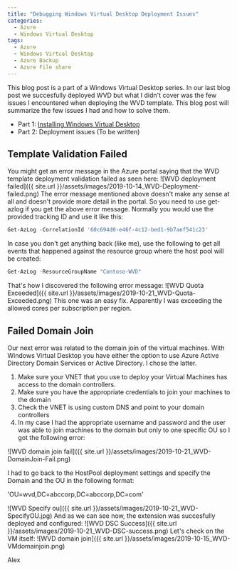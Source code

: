 ```yaml
---
title: "Debugging Windows Virtual Desktop Deployment Issues"
categories:
  - Azure
  - Windows Virtual Desktop
tags:
  - Azure
  - Windows Virtual Desktop
  - Azure Backup
  - Azure File share
---
```


This blog post is a part of a Windows Virtual Desktop series. In our last blog post we succesfully deployed WVD but what I didn't cover was the few issues I encountered when deploying the WVD template. This blog post will summarize the few issues I had and how to solve them.

* Part 1: [Installing Windows Virtual Desktop](https://mscloud.be/azure/windows%20virtual%20desktop/Installing-Windows-Virtual-Desktop/)
* Part 2: Deployment issues (To be written)

## Template Validation Failed

You might get an error message in the Azure portal saying that the WVD template deployment validation failed as seen here:
![WVD deployment failed]({{ site.url }}/assets/images/2019-10-14_WVD-Deployment-failed.png)
The error message mentioned above doesn't make any sense at all and doesn't provide more detail in the portal. So you need to use get-azlog if you get the above error message. Normally you would use the provided tracking ID and use it like this:

```PowerShell
Get-AzLog -CorrelationId '60c694d0-e46f-4c12-bed1-9b7aef541c23'
```

In case you don't get anything back (like me), use the following to get all events that happened against the resource group where the host pool will be created:

```PowerShell
Get-AzLog -ResourceGroupName "Contoso-WVD"
```

That's how I discovered the following error message:
![WVD Quota Exceeded]({{ site.url }}/assets/images/2019-10-21_WVD-Quota-Exceeded.png)
This one was an easy fix. Apparently I was exceeding the allowed cores per subscription per region.

## Failed Domain Join

Our next error was related to the domain join of the virtual machines. With Windows Virtual Desktop you have either the option to use Azure Active Directory Domain Services or Active Directory. I chose the latter.

1. Make sure your VNET that you use to deploy your Virtual Machines has access to the domain controllers.
2. Make sure you have the appropriate credentials to join your machines to the domain
3. Check the VNET is using custom DNS and point to your domain controllers
4. In my case I had the appropriate username and password and the user was able to join machines to the domain but only to one specific OU so I got the following error:

![WVD domain join fail]({{ site.url }}/assets/images/2019-10-21_WVD-DomainJoin-Fail.png)

I had to go back to the HostPool deployment settings and specify the Domain and the OU in the following format:

'OU=wvd,DC=abccorp,DC=abccorp,DC=com'

![WVD Specify ou]({{ site.url }}/assets/images/2019-10-21_WVD-SpecifyOU.jpg)
And as we can see now, the extension was succesfully deployed and configured:
![WVD DSC Success]({{ site.url }}/assets/images/2019-10-21_WVD-DSC-success.png)
Let's check on the VM itself:
![WVD domain join]({{ site.url }}/assets/images/2019-10-15_WVD-VMdomainjoin.png)

Alex
